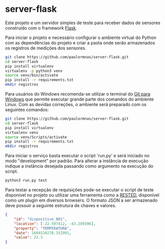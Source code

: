 # server-flask
Este projeto e um servidor simples de teste para receber dados de sensores construido com o framework [Flask](https://flask.palletsprojects.com/en/1.1.x/).

Para iniciar o projeto e necessário configurar o ambiente virtual do Python com as dependências do projeto e criar a pasta onde serão armazenados os registros de medições dos sensores.

```bash
git clone https://github.com/paulormnas/server-flask.git
cd server-flask
pip install virtualenv
virtualenv -p python3 venv
source venv/bin/activate
pip install -r requirements.txt
mkdir registros
```

Para usuários do Windows recomenda-se utilizar o terminal do [Git para Windows](https://git-scm.com/download/win) que permite executar grande parte dos comandos do ambiente Linux. Com as devidas correções, o ambiente será preparado com os seguintes comandos: 

```bash
git clone https://github.com/paulormnas/server-flask.git
cd server-flask
pip install virtualenv
virtualenv venv
source venv/Scripts/activate
pip install -r requirements.txt
mkdir registros
```

Para iniciar o serviço basta executar o script 'run.py' e será iniciado no modo "development" por padrão. Para alterar a instância de execução indique a instância desejada passando como argumento na execução do script.

```bash
python3 run.py test 
```

Para testar a recepção de requisições pode-se executar o script de teste disponível no projeto ou utilizar uma ferramenta como a [RESTED](https://addons.mozilla.org/en-US/firefox/addon/rested/), disponível como um plugin em diversos browsers. O formato JSON a ser armazenado deve possuir a seguinte estrutura de chaves e valores. 


```json
{
    "id": "dispositivo_001",
    "location": [-22.597412, -43.289396],
    "property": "TEMPERATURA",
    "date": 1604520278.332991,
    "value": 22.3
}
```